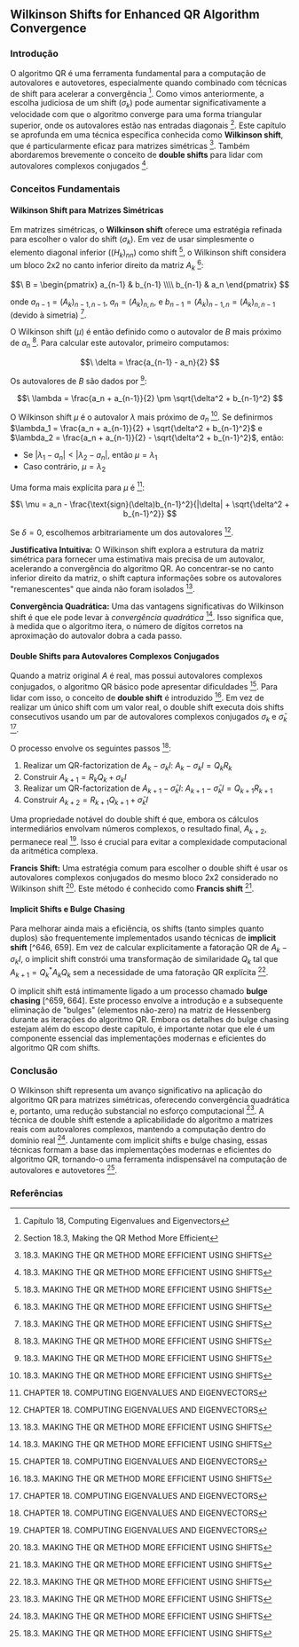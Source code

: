 ## Wilkinson Shifts for Enhanced QR Algorithm Convergence

### Introdução
O algoritmo QR é uma ferramenta fundamental para a computação de autovalores e autovetores, especialmente quando combinado com técnicas de shift para acelerar a convergência [^645]. Como vimos anteriormente, a escolha judiciosa de um shift ($\sigma_k$) pode aumentar significativamente a velocidade com que o algoritmo converge para uma forma triangular superior, onde os autovalores estão nas entradas diagonais [^646]. Este capítulo se aprofunda em uma técnica específica conhecida como **Wilkinson shift**, que é particularmente eficaz para matrizes simétricas [^661]. Também abordaremos brevemente o conceito de **double shifts** para lidar com autovalores complexos conjugados [^659].

### Conceitos Fundamentais

#### Wilkinson Shift para Matrizes Simétricas
Em matrizes simétricas, o **Wilkinson shift** oferece uma estratégia refinada para escolher o valor do shift ($\sigma_k$). Em vez de usar simplesmente o elemento diagonal inferior ($(H_k)_{nn}$) como shift [^661], o Wilkinson shift considera um bloco 2x2 no canto inferior direito da matriz $A_k$ [^661]:

$$\
B = \begin{pmatrix}
a_{n-1} & b_{n-1} \\\\
b_{n-1} & a_n
\end{pmatrix}
$$

onde $a_{n-1} = (A_k)_{n-1,n-1}$, $a_n = (A_k)_{n,n}$, e $b_{n-1} = (A_k)_{n-1,n} = (A_k)_{n,n-1}$ (devido à simetria) [^661].

O Wilkinson shift ($\mu$) é então definido como o autovalor de $B$ mais próximo de $a_n$ [^661]. Para calcular este autovalor, primeiro computamos:

$$\
\delta = \frac{a_{n-1} - a_n}{2}
$$

Os autovalores de $B$ são dados por [^661]:

$$\
\lambda = \frac{a_n + a_{n-1}}{2} \pm \sqrt{\delta^2 + b_{n-1}^2}
$$

O Wilkinson shift $\mu$ é o autovalor $\lambda$ mais próximo de $a_n$ [^661]. Se definirmos $\lambda_1 = \frac{a_n + a_{n-1}}{2} + \sqrt{\delta^2 + b_{n-1}^2}$ e $\lambda_2 = \frac{a_n + a_{n-1}}{2} - \sqrt{\delta^2 + b_{n-1}^2}$, então:

- Se $|\lambda_1 - a_n| < |\lambda_2 - a_n|$, então $\mu = \lambda_1$
- Caso contrário, $\mu = \lambda_2$

Uma forma mais explícita para $\mu$ é [^662]:

$$\
\mu = a_n - \frac{\text{sign}(\delta)b_{n-1}^2}{|\delta| + \sqrt{\delta^2 + b_{n-1}^2}}
$$

Se $\delta = 0$, escolhemos arbitrariamente um dos autovalores [^662].

**Justificativa Intuitiva:** O Wilkinson shift explora a estrutura da matriz simétrica para fornecer uma estimativa mais precisa de um autovalor, acelerando a convergência do algoritmo QR. Ao concentrar-se no canto inferior direito da matriz, o shift captura informações sobre os autovalores "remanescentes" que ainda não foram isolados [^661].

**Convergência Quadrática:** Uma das vantagens significativas do Wilkinson shift é que ele pode levar à *convergência quadrática* [^661]. Isso significa que, à medida que o algoritmo itera, o número de dígitos corretos na aproximação do autovalor dobra a cada passo.

#### Double Shifts para Autovalores Complexos Conjugados

Quando a matriz original $A$ é real, mas possui autovalores complexos conjugados, o algoritmo QR básico pode apresentar dificuldades [^648]. Para lidar com isso, o conceito de **double shift** é introduzido [^659]. Em vez de realizar um único shift com um valor real, o double shift executa dois shifts consecutivos usando um par de autovalores complexos conjugados $\sigma_k$ e $\bar{\sigma}_k$ [^662].

O processo envolve os seguintes passos [^662]:

1.  Realizar um QR-factorization de $A_k - \sigma_k I$: $A_k - \sigma_k I = Q_k R_k$
2.  Construir $A_{k+1} = R_k Q_k + \sigma_k I$
3.  Realizar um QR-factorization de $A_{k+1} - \bar{\sigma}_k I$: $A_{k+1} - \bar{\sigma}_k I = Q_{k+1} R_{k+1}$
4.  Construir $A_{k+2} = R_{k+1} Q_{k+1} + \bar{\sigma}_k I$

Uma propriedade notável do double shift é que, embora os cálculos intermediários envolvam números complexos, o resultado final, $A_{k+2}$, permanece real [^662]. Isso é crucial para evitar a complexidade computacional da aritmética complexa.

**Francis Shift:** Uma estratégia comum para escolher o double shift é usar os autovalores complexos conjugados do mesmo bloco 2x2 considerado no Wilkinson shift [^663]. Este método é conhecido como **Francis shift** [^663].

#### Implicit Shifts e Bulge Chasing

Para melhorar ainda mais a eficiência, os shifts (tanto simples quanto duplos) são frequentemente implementados usando técnicas de **implicit shift** [^646, 659]. Em vez de calcular explicitamente a fatoração QR de $A_k - \sigma_k I$, o implicit shift constrói uma transformação de similaridade $Q_k$ tal que $A_{k+1} = Q_k^* A_k Q_k$ sem a necessidade de uma fatoração QR explícita [^659].

O implicit shift está intimamente ligado a um processo chamado **bulge chasing** [^659, 664]. Este processo envolve a introdução e a subsequente eliminação de "bulges" (elementos não-zero) na matriz de Hessenberg durante as iterações do algoritmo QR. Embora os detalhes do bulge chasing estejam além do escopo deste capítulo, é importante notar que ele é um componente essencial das implementações modernas e eficientes do algoritmo QR com shifts.

### Conclusão

O Wilkinson shift representa um avanço significativo na aplicação do algoritmo QR para matrizes simétricas, oferecendo convergência quadrática e, portanto, uma redução substancial no esforço computacional [^661]. A técnica de double shift estende a aplicabilidade do algoritmo a matrizes reais com autovalores complexos, mantendo a computação dentro do domínio real [^659]. Juntamente com implicit shifts e bulge chasing, essas técnicas formam a base das implementações modernas e eficientes do algoritmo QR, tornando-o uma ferramenta indispensável na computação de autovalores e autovetores [^659].

### Referências
[^645]: Capítulo 18, Computing Eigenvalues and Eigenvectors
[^646]: Section 18.3, Making the QR Method More Efficient
[^648]: CHAPTER 18. COMPUTING EIGENVALUES AND EIGENVECTORS
[^659]: 18.3. MAKING THE QR METHOD MORE EFFICIENT USING SHIFTS
[^661]: 18.3. MAKING THE QR METHOD MORE EFFICIENT USING SHIFTS
[^662]: CHAPTER 18. COMPUTING EIGENVALUES AND EIGENVECTORS
[^663]: 18.3. MAKING THE QR METHOD MORE EFFICIENT USING SHIFTS
[^664]: CHAPTER 18. COMPUTING EIGENVALUES AND EIGENVECTORS

<!-- END -->